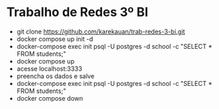 # Trabalho de Redes 3º BI

* git clone https://github.com/karekauan/trab-redes-3-bi.git
* docker compose up init -d
* docker-compose exec init psql -U postgres -d school -c "SELECT * FROM students;"
* docker compose up
* acesse localhost:3333
* preencha os dados e salve
* docker-compose exec init psql -U postgres -d school -c "SELECT * FROM students;"
* docker compose down

